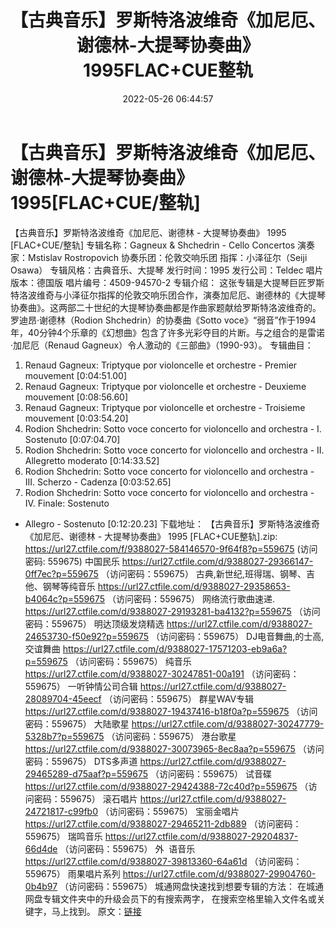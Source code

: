 ﻿---
title: 【古典音乐】罗斯特洛波维奇《加尼厄、谢德林-大提琴协奏曲》1995FLAC+CUE整轨
date: 2022-05-26 06:44:57
categories: 古典音乐、新世纪、纯音雅乐
tags: 纯音雅乐
---
# 【古典音乐】罗斯特洛波维奇《加尼厄、谢德林-大提琴协奏曲》1995[FLAC+CUE/整轨]

【古典音乐】罗斯特洛波维奇《加尼厄、谢德林 - 大提琴协奏曲》
1995 [FLAC+CUE/整轨]
专辑名称：Gagneux & Shchedrin -
Cello Concertos
演奏家：Mstislav
Rostropovich
协奏乐团：伦敦交响乐团
指挥：小泽征尔（Seiji
Osawa）
专辑风格：古典音乐、大提琴
发行时间：1995
发行公司：Teldec
唱片版本：德国版
唱片编号：4509-94570-2
专辑介绍：
这张专辑是大提琴巨匠罗斯特洛波维奇与小泽征尔指挥的伦敦交响乐团合作，演奏加尼厄、谢德林的《大提琴协奏曲》。这两部二十世纪的大提琴协奏曲都是作曲家题献给罗斯特洛波维奇的。
罗迪昂·谢德林（Rodion
Shchedrin）的协奏曲《Sotto
voce》“弱音”作于1994年，40分钟4个乐章的《幻想曲》包含了许多光彩夺目的片断。与之组合的是雷诺·加尼厄（Renaud
Gagneux）令人激动的《三部曲》（1990-93）。
专辑曲目：
01. Renaud Gagneux: Triptyque
por violoncelle et orchestre - Premier mouvement
[0:04:51.00]
02. Renaud Gagneux: Triptyque
por violoncelle et orchestre - Deuxieme mouvement
[0:08:56.60]
03. Renaud Gagneux: Triptyque
por violoncelle et orchestre - Troisieme
mouvement
[0:03:54.20]
04. Rodion Shchedrin: Sotto
voce concerto for violoncello and orchestra - I.
Sostenuto
[0:07:04.70]
05. Rodion Shchedrin: Sotto
voce concerto for violoncello and orchestra - II. Allegretto
moderato
[0:14:33.52]
06. Rodion Shchedrin: Sotto
voce concerto for violoncello and orchestra - III. Scherzo -
Cadenza
[0:03:52.65]
07. Rodion Shchedrin: Sotto
voce concerto for violoncello and orchestra - IV. Finale: Sostenuto
- Allegro - Sostenuto
[0:12:20.23]
下载地址：
【古典音乐】罗斯特洛波维奇《加尼厄、谢德林 - 大提琴协奏曲》 1995
[FLAC+CUE整轨].zip: https://url27.ctfile.com/f/9388027-584146570-9f64f8?p=559675
(访问密码: 559675)
中国民乐
https://url27.ctfile.com/d/9388027-29366147-0ff7ec?p=559675
（访问密码：559675）
古典,新世纪,班得瑞、钢琴、吉他、钢琴等纯音乐
https://url27.ctfile.com/d/9388027-29358653-b4064c?p=559675
（访问密码：559675）
网络流行歌曲速递.
https://url27.ctfile.com/d/9388027-29193281-ba4132?p=559675
（访问密码：559675）
明达顶级发烧精选
https://url27.ctfile.com/d/9388027-24653730-f50e92?p=559675
（访问密码：559675）
DJ电音舞曲,的士高, 交谊舞曲
https://url27.ctfile.com/d/9388027-17571203-eb9a6a?p=559675
（访问密码：559675）
纯音乐
https://url27.ctfile.com/d/9388027-30247851-00a191
（访问密码：559675）
一听钟情公司合辑
https://url27.ctfile.com/d/9388027-28089704-45eecf
（访问密码：559675）
群星WAV专辑
https://url27.ctfile.com/d/9388027-19437416-b18f0a?p=559675
（访问密码：559675）
大陆歌星
https://url27.ctfile.com/d/9388027-30247779-5328b7?p=559675
（访问密码：559675）
港台歌星
https://url27.ctfile.com/d/9388027-30073965-8ec8aa?p=559675
（访问密码：559675）
DTS多声道
https://url27.ctfile.com/d/9388027-29465289-d75aaf?p=559675
（访问密码：559675）
试音碟
https://url27.ctfile.com/d/9388027-29424388-72c40d?p=559675
（访问密码：559675）
滚石唱片
https://url27.ctfile.com/d/9388027-24721817-c99fb0
（访问密码：559675）
宝丽金唱片
https://url27.ctfile.com/d/9388027-29465211-2db889
（访问密码：559675）
瑞鸣音乐
https://url27.ctfile.com/d/9388027-29204837-66d4de
（访问密码：559675）
外  语音乐
https://url27.ctfile.com/d/9388027-39813360-64a61d
（访问密码：559675）
雨果唱片系列
https://url27.ctfile.com/d/9388027-29904760-0b4b97
（访问密码：559675）
城通网盘快速找到想要专辑的方法：
在城通网盘专辑文件夹中的升级会员下的有搜索两字，
在搜索空格里输入文件名或关键字，马上找到。
原文：[链接](https://blog.sina.com.cn/s/blog_1647c7e7601030xfh.html)